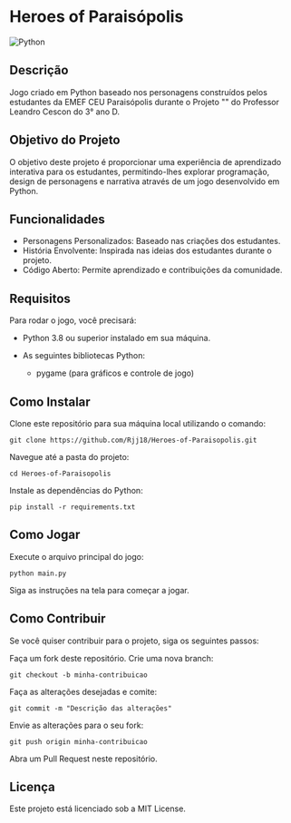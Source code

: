 # Heroes of Paraisópolis
![Python](https://img.shields.io/badge/Python-3.8%2B-blue?logo=python&logoColor=white)

## Descrição

Jogo criado em Python baseado nos personagens construídos pelos estudantes da EMEF CEU Paraisópolis durante o Projeto "" do Professor Leandro Cescon do 3° ano D.

## Objetivo do Projeto

O objetivo deste projeto é proporcionar uma experiência de aprendizado interativa para os estudantes, permitindo-lhes explorar programação, design de personagens e narrativa através de um jogo desenvolvido em Python.

## Funcionalidades

- Personagens Personalizados: Baseado nas criações dos estudantes.
- História Envolvente: Inspirada nas ideias dos estudantes durante o projeto.
- Código Aberto: Permite aprendizado e contribuições da comunidade.

## Requisitos

Para rodar o jogo, você precisará:

- Python 3.8 ou superior instalado em sua máquina.

- As seguintes bibliotecas Python:
  - pygame (para gráficos e controle de jogo)

## Como Instalar
Clone este repositório para sua máquina local utilizando o comando:

```
git clone https://github.com/Rjj18/Heroes-of-Paraisopolis.git
```

Navegue até a pasta do projeto:

```
cd Heroes-of-Paraisopolis
```

Instale as dependências do Python:

```
pip install -r requirements.txt
```

## Como Jogar

Execute o arquivo principal do jogo:

```
python main.py
```

Siga as instruções na tela para começar a jogar.

## Como Contribuir

Se você quiser contribuir para o projeto, siga os seguintes passos:

Faça um fork deste repositório.
Crie uma nova branch:

```
git checkout -b minha-contribuicao
```

Faça as alterações desejadas e comite:

```
git commit -m "Descrição das alterações"
```

Envie as alterações para o seu fork:

```
git push origin minha-contribuicao
```

Abra um Pull Request neste repositório.

## Licença

Este projeto está licenciado sob a MIT License.
